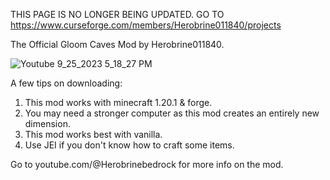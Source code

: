 THIS PAGE IS NO LONGER BEING UPDATED. GO TO https://www.curseforge.com/members/Herobrine011840/projects

The Official Gloom Caves Mod by Herobrine011840.

![Youtube 9_25_2023 5_18_27 PM](https://github.com/Herobrine011840/Gloom-Caves-Mod-For-Minecraft-Java/assets/139717119/104395b6-a3f0-46c6-b89d-275237358d42)


A few tips on downloading:
1. This mod works with minecraft 1.20.1 & forge.
2. You may need a stronger computer as this mod creates an entirely new dimension.
3. This mod works best with vanilla.
4. Use JEI if you don't know how to craft some items.

Go to youtube.com/@Herobrinebedrock for more info on the mod.
